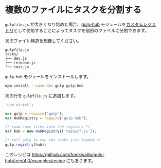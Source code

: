# 複数のファイルにタスクを分割する

`gulpfile.js` が大きくなり始めた場合、[gulp-hub](https://github.com/frankwallis/gulp-hub/tree/4.0) モジュールを[カスタムレジストリ](https://github.com/phated/undertaker#registryregistryinstance)として使用することによってタスクを個別のファイルに分割できます。

次のファイル構造を想像してください。

```
gulpfile.js
tasks/
├── dev.js
├── release.js
└── test.js
```

`gulp-hub` モジュールをインストールします。

```sh
npm install --save-dev gulp gulp-hub
```

次の行を `gulpfile.js` に追加します。

```js
'use strict';

var gulp = require('gulp');
var HubRegistry = require('gulp-hub');

/* load some files into the registry */
var hub = new HubRegistry(['tasks/*.js']);

/* tell gulp to use the tasks just loaded */
gulp.registry(hub);
```

このレシピは https://github.com/frankwallis/gulp-hub/tree/4.0/examples/recipe にもあります。
